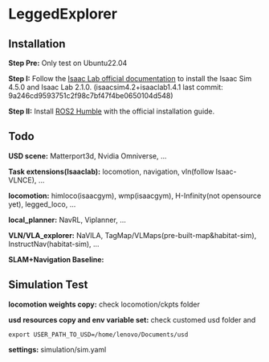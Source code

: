 # LeggedExplorer

## Installation
**Step Pre:** Only test on Ubuntu22.04

**Step I:** Follow the [Isaac Lab official documentation](https://isaac-sim.github.io/IsaacLab/v2.1.0/source/setup/installation/pip_installation.html) to install the Isaac Sim 4.5.0 and Isaac Lab 2.1.0. (isaacsim4.2+isaaclab1.4.1 last commit: 9a246cd9593751c2f98c7bf47f4be0650104d548)

**Step II:** Install [ROS2 Humble](https://docs.ros.org/en/humble/index.html) with the official installation guide.

## Todo
**USD scene:** Matterport3d, Nvidia Omniverse, ...

**Task extensions(Isaaclab):** locomotion, navigation, vln(follow Isaac-VLNCE), ...

**locomotion:** himloco(isaacgym), wmp(isaacgym), H-Infinity(not opensource yet), legged_loco, ...

**local_planner:** NavRL, Viplanner, ...

**VLN/VLA_explorer:** NaVILA, TagMap/VLMaps(pre-built-map&habitat-sim), InstructNav(habitat-sim), ... 

**SLAM+Navigation Baseline:**

## Simulation Test
**locomotion weights copy:** check locomotion/ckpts folder

**usd resources copy and env variable set:** check customed usd folder and
```shell
export USER_PATH_TO_USD=/home/lenovo/Documents/usd
```

**settings:** simulation/sim.yaml
